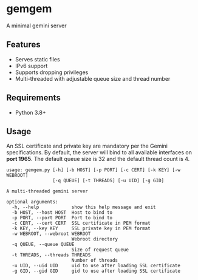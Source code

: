 # gemgem

A minimal gemini server

## Features

- Serves static files
- IPv6 support
- Supports dropping privileges
- Multi-threaded with adjustable queue size and thread number

## Requirements

- Python 3.8+

## Usage

An SSL certificate and private key are mandatory per the Gemini specifications. By default, the server will bind to all available interfaces on **port 1965**. The default queue size is 32 and the default thread count is 4.

```
usage: gemgem.py [-h] [-b HOST] [-p PORT] [-c CERT] [-k KEY] [-w WEBROOT]
                 [-q QUEUE] [-t THREADS] [-u UID] [-g GID]

A multi-threaded gemini server

optional arguments:
  -h, --help            show this help message and exit
  -b HOST, --host HOST  Host to bind to
  -p PORT, --port PORT  Port to bind to
  -c CERT, --cert CERT  SSL certificate in PEM format
  -k KEY, --key KEY     SSL private key in PEM format
  -w WEBROOT, --webroot WEBROOT
                        Webroot directory
  -q QUEUE, --queue QUEUE
                        Size of request queue
  -t THREADS, --threads THREADS
                        Number of threads
  -u UID, --uid UID     uid to use after loading SSL certificate
  -g GID, --gid GID     gid to use after loading SSL certificate
```
